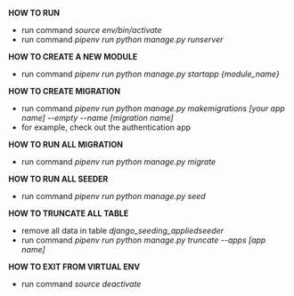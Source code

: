 **HOW TO RUN**
- run command *source env/bin/activate*
- run command *pipenv run python manage.py runserver*

**HOW TO CREATE A NEW MODULE**
- run command *pipenv run python manage.py startapp {module_name}*

**HOW TO CREATE MIGRATION**
- run command *pipenv run python manage.py makemigrations [your app name] --empty --name [migration name]*
- for example, check out the authentication app

**HOW TO RUN ALL MIGRATION**
- run command *pipenv run python manage.py migrate*

**HOW TO RUN ALL SEEDER**
- run command *pipenv run python manage.py seed*

**HOW TO TRUNCATE ALL TABLE**
- remove all data in table *django_seeding_appliedseeder*
- run command *pipenv run python manage.py truncate --apps [app name]*

**HOW TO EXIT FROM VIRTUAL ENV**
- run command *source deactivate*
